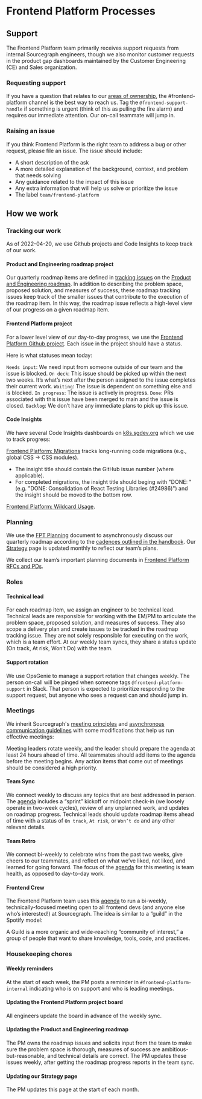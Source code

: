 # Frontend Platform Processes

## Support

The Frontend Platform team primarily receives support requests from internal Sourcegraph engineers, though we also monitor customer requests in the product gap dashboards maintained by the Customer Engineering (CE) and Sales organization.

### Requesting support

If you have a question that relates to our [areas of ownership](../../process/engineering_ownership.md), the #frontend-platform channel is the best way to reach us. Tag the `@frontend-support-handle` if something is urgent (think of this as pulling the fire alarm) and requires our immediate attention. Our on-call teammate will jump in.

### Raising an issue

If you think Frontend Platform is the right team to address a bug or other request, please file an issue. The issue should include:

- A short description of the ask
- A more detailed explanation of the background, context, and problem that needs solving
- Any guidance related to the impact of this issue
- Any extra information that will help us solve or prioritize the issue
- The label `team/frontend-platform`

## How we work

### Tracking our work

As of 2022-04-20, we use Github projects and Code Insights to keep track of our work.

#### Product and Engineering roadmap project
Our quarterly roadmap items are defined in [tracking issues](../../process/tracking_issues.md) on the [Product and Engineering roadmap](https://github.com/orgs/sourcegraph/projects/214/views/14). In addition to describing the problem space, proposed solution, and measures of success, these roadmap tracking issues keep track of the smaller issues that contribute to the execution of the roadmap item. In this way, the roadmap issue reflects a high-level view of our progress on a given roadmap item.

#### Frontend Platform project
For a lower level view of our day-to-day progress, we use the [Frontend Platform Github project](https://github.com/orgs/sourcegraph/projects/222/views/1). Each issue in the project should have a status.

Here is what statuses mean today:

`Needs input`: We need input from someone outside of our team and the issue is blocked.
`On deck`: This issue should be picked up within the next two weeks. It’s what’s next after the person assigned to the issue completes their current work.
`Waiting`: The issue is dependent on something else and is blocked.
`In progress`: The issue is actively in progress.
`Done`: PRs associated with this issue have been merged to main and the issue is closed.
`Backlog`: We don’t have any immediate plans to pick up this issue.

#### Code Insights

We have several Code Insights dashboards on [k8s.sgdev.org](https://k8s.sgdev.org/) which we use to track progress:

[Frontend Platform: Migrations](https://k8s.sgdev.org/insights/dashboards/ZGFzaGJvYXJkOnsiSWRUeXBlIjoiY3VzdG9tIiwiQXJnIjo3MjY0OTF9) tracks long-running code migrations (e.g., global CSS → CSS modules).
  - The insight title should contain the GitHub issue number (where applicable).
  - For completed migrations, the insight title should beging with "DONE: " (e.g. "DONE: Consolidation of React Testing Libraries (#24986)") and the insight should be moved to the bottom row.

[Frontend Platform: Wildcard Usage](https://k8s.sgdev.org/insights/dashboards/ZGFzaGJvYXJkOnsiSWRUeXBlIjoiY3VzdG9tIiwiQXJnIjo3MjcxMzd9).

### Planning

We use the [FPT Planning](https://docs.google.com/document/d/1Y_1t9fPWn7VfARcLKj4KEV4FJoMHsGzG8flJH2V54QA/edit) document to asynchronously discuss our quarterly roadmap according to the [cadences outlined in the handbook](../../../process/planning-process.md). Our [Strategy](../../../../../../content/strategy-goals/strategy/enablement/frontend-platform/index.md) page is updated monthly to reflect our team’s plans.

We collect our team’s important planning documents in [Frontend Platform RFCs and PDs](https://docs.google.com/document/d/12CJP9T360GzxQJpJuJgtRid3uKpyIWPo1XpvkXG3P9M/edit).

### Roles

#### Technical lead
For each roadmap item, we assign an engineer to be technical lead. Technical leads are responsible for working with the EM/PM to articulate the problem space, proposed solution, and measures of success. They also scope a delivery plan and create issues to be tracked in the roadmap tracking issue. They are not  solely responsible for executing on the work, which is a team effort. At our weekly team syncs, they share a status update (On track, At risk, Won’t Do) with the team.

#### Support rotation
We use OpsGenie to manage a support rotation that changes weekly. The person on-call will be pinged when someone tags `@frontend-platform-support` in Slack. That person is expected to prioritize responding to the support request, but anyone who sees a request can and should jump in.

### Meetings

We inherit Sourcegraph's [meeting principles](../../../../../company-info-and-process/communication/index.md#internal-meetings) and [asynchronous communication guidelines](../../../../../company-info-and-process/communication/asynchronous-communication.md#how-to-choose-sync-vs-async) with some modifications that help us run effective meetings:

Meeting leaders rotate weekly, and the leader should prepare the agenda at least 24 hours ahead of time. All teammates should add items to the agenda before the meeting begins. Any action items that come out of meetings should be considered a high priority.

#### Team Sync
We connect weekly to discuss any topics that are best addressed in person. The [agenda](https://docs.google.com/document/d/1_wptyMfAjLagJKPjIhPt_miXoEpYuyo_64PBCTTr5h0/edit) includes a “sprint” kickoff or midpoint check-in (we loosely operate in two-week cycles), review of any unplanned work, and updates on roadmap progress. Technical leads should update roadmap items ahead of time with a status of `On track`, `At risk`, or `Won’t do` and any other relevant details.

#### Team Retro
We connect bi-weekly to celebrate wins from the past two weeks, give cheers to our teammates, and reflect on what we’ve liked, not liked, and learned for going forward. The focus of the [agenda](https://docs.google.com/document/d/1SRhrTRJFGAEtTyhOqaO7TxsMQeBgIhUXRCDOEcv1EB8/edit) for this meeting is team health, as opposed to day-to-day work.

#### Frontend Crew
The Frontend Platform team uses this [agenda](https://docs.google.com/document/d/1el48U_HejMzoUjQ_l2glyPSFkuqTCr_IvIvkfu2zNNY/edit#heading=h.i5plvdwlbjoi) to run a bi-weekly, technically-focused meeting open to all frontend devs (and anyone else who’s interested!) at Sourcegraph. The idea is similar to a “guild” in the Spotify model:

  A Guild is a more organic and wide-reaching “community of interest,” a group of people that want to share knowledge, tools, code, and practices.

### Housekeeping chores

#### Weekly reminders
At the start of each week, the PM posts a reminder in `#frontend-platform-internal` indicating who is on support and who is leading meetings.

#### Updating the Frontend Platform project board
All engineers update the board in advance of the weekly sync.

#### Updating the Product and Engineering roadmap
The PM owns the roadmap issues and solicits input from the team to make sure the problem space is thorough, measures of success are ambitious-but-reasonable, and technical details are correct. The PM updates these issues weekly, after getting the roadmap progress reports in the team sync.

#### Updating our Strategy page
The PM updates this page at the start of each month.
